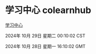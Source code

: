 # 学习中心 colearnhub
[学习中心](http://219.139.197.74:56308/colearnhub/)

2024年 10月 29日 星期二 00:10:02 CST

2024年 10月 28日 星期一 16:10:02 GMT
